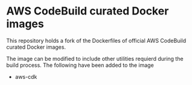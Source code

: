 # AWS CodeBuild curated Docker images

This repository holds a fork of the Dockerfiles of official AWS CodeBuild curated Docker images. 

The image can be modified to include other utilities requierd during the build process.
The following have been added to the image

- aws-cdk

